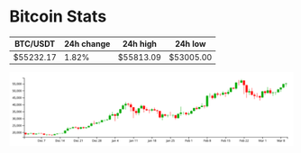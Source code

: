# Bitcoin Stats

BTC/USDT|24h change|24h high|24h low|
|---|---|---|---|
|$55232.17|1.82%|$55813.09|$53005.00|

<img src="./chart.svg">
